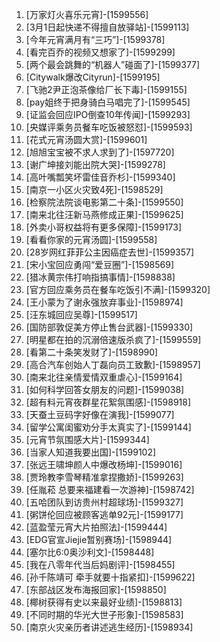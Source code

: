 
1. [万家灯火喜乐元宵]-[1599556]
1. [3月1日起快递不得擅自放驿站]-[1599113]
1. [今年元宵满月有“三巧”]-[1599378]
1. [看完百乔的视频又想家了]-[1599299]
1. [两个最会跳舞的“机器人”碰面了]-[1599377]
1. [Citywalk爆改Cityrun]-[1599195]
1. [飞驰2尹正泡茶像给厂长下毒]-[1599155]
1. [pay姐终于把身骑白马唱完了]-[1599545]
1. [证监会回应IPO倒查10年传闻]-[1599293]
1. [央媒评乘务员餐车吃饭被怒怼]-[1599593]
1. [花式元宵汤圆大赏]-[1599601]
1. [旭旭宝宝被不求人求到了]-[1597720]
1. [谢广坤接刘能出院大哭]-[1599278]
1. [高叶嘴瓢笑坏雷佳音乔杉]-[1599340]
1. [南京一小区火灾致4死]-[1598529]
1. [检察院法院谈电影第二十条]-[1599550]
1. [南来北往汪新马燕修成正果]-[1599625]
1. [外卖小哥权益将有更多保障]-[1599173]
1. [看看你家的元宵汤圆]-[1599558]
1. [28岁网红菲菲公主因癌症去世]-[1599357]
1. [宋小宝回应勇闯“爱豆圈”]-[1598569]
1. [猎冰黄宗伟打响指搞事情]-[1598838]
1. [官方回应乘务员在餐车吃饭引不满]-[1599320]
1. [王小蒙为了谢永强放弃事业]-[1598974]
1. [汪东城回应吴尊]-[1599517]
1. [国防部敦促美方停止售台武器]-[1599330]
1. [明星都在拍的沉溺倍速版杀疯了]-[1599559]
1. [看第二十条笑发财了]-[1598990]
1. [高合汽车创始人丁磊向员工致歉]-[1598957]
1. [南来北往亲情爱情双重虐心]-[1599164]
1. [如何科学回答女朋友的问题]-[1599038]
1. [超有料元宵夜群星花絮氛围感]-[1598918]
1. [天蚕土豆码字好像在演我]-[1599077]
1. [留学公寓闺蜜劝分手太真实了]-[1599144]
1. [元宵节氛围感大片]-[1599344]
1. [当家人知道我要出国]-[1599102]
1. [张远王啸坤颜人中爆改杨坤]-[1599016]
1. [贾玲教李雪琴精准拿捏撒娇]-[1599263]
1. [任胤菘 总要来福建看一次游神]-[1598742]
1. [五哈团队到访贵州村超球场]-[1599327]
1. [粥饼伦回应被顾客逃单92元]-[1599177]
1. [蓝盈莹元宵大片拍照法]-[1599444]
1. [EDG官宣Jiejie暂别赛场]-[1598944]
1. [塞尔比6:0奥沙利文]-[1598448]
1. [我在八零年代当后妈剧评]-[1598455]
1. [孙千陈靖可 牵手就要十指紧扣]-[1599622]
1. [东部战区发布海报回家]-[1598850]
1. [椰树获得有史以来最好业绩]-[1598813]
1. [不同时期的华光大世子形象]-[1598583]
1. [南京火灾亲历者讲述逃生经历]-[1598934]